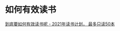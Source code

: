 # 如何有效读书

[到底要如何有效读书呢 - 2021年读书计划， 最多只读50本](https://www.zhuoxi.me/2020/12/%E5%88%B0%E5%BA%95%E8%A6%81%E5%A6%82%E4%BD%95%E6%9C%89%E6%95%88%E8%AF%BB%E4%B9%A6%E5%91%A2-2021%E5%B9%B4%E8%AF%BB%E4%B9%A6%E8%AE%A1%E5%88%92-%E6%9C%80%E5%A4%9A%E5%8F%AA%E8%AF%BB50%E6%9C%AC/)

